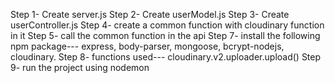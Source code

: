Step 1- Create server.js
Step 2- Create userModel.js
Step 3- Create userController.js
Step 4- create a common function with cloudinary function in it
Step 5- call the common function in the api
Step 7- install the following npm package---
express, body-parser, mongoose, bcrypt-nodejs, cloudinary.
Step 8- functions used---
cloudinary.v2.uploader.upload()
Step 9- run the project using nodemon